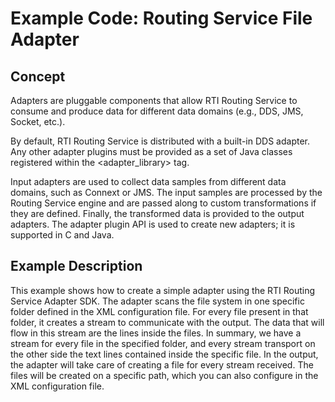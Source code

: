 # Example Code: Routing Service File Adapter

## Concept

Adapters are pluggable components that allow RTI Routing Service to consume and
produce data for different data domains (e.g., DDS, JMS, Socket, etc.).

By default, RTI Routing Service is distributed with a built-in DDS adapter. Any
other adapter plugins must be provided as a set of Java classes registered
within the <adapter_library> tag.

Input adapters are used to collect data samples from different data domains,
such as Connext or JMS. The input samples are processed by the Routing Service
engine and are passed along to custom transformations if they are defined.
Finally, the transformed data is provided to the output adapters. The adapter
plugin API is used to create new adapters; it is supported in C and Java.

## Example Description

This example shows how to create a simple adapter using the RTI Routing Service
Adapter SDK. The adapter scans the file system in one specific folder defined
in the XML configuration file. For every file present in that folder, it
creates a stream to communicate with the output. The data that will flow in
this stream are the lines inside the files. In summary, we have a stream for
every file in the specified folder, and every stream transport on the other
side the text lines contained inside the specific file. In the output, the
adapter will take care of creating a file for every stream received. The files
will be created on a specific path, which you can also configure in the XML
configuration file.
